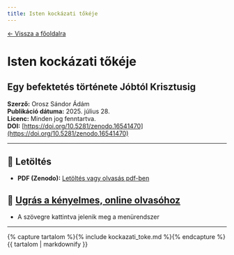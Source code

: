 ```yaml
---
title: Isten kockázati tőkéje
---
```


[← Vissza a főoldalra](/)

# Isten kockázati tőkéje 
## Egy befektetés története Jóbtól Krisztusig

**Szerző:** Orosz Sándor Ádám  
**Publikáció dátuma:** 2025. július 28.  
**Licenc:** Minden jog fenntartva.  
**DOI:** [https://doi.org/10.5281/zenodo.16541470](https://doi.org/10.5281/zenodo.16541470)

---

## 📄 Letöltés

- **PDF (Zenodo):** [Letöltés vagy olvasás pdf-ben](https://doi.org/10.5281/zenodo.16541470)

## 📙 [Ugrás a kényelmes, online olvasóhoz](/olvaso/tartozasok_olvaso.html)
 
 - A szövegre kattintva jelenik meg a menürendszer

---

{% capture tartalom %}{% include kockazati_toke.md %}{% endcapture %}
{{ tartalom | markdownify }}
